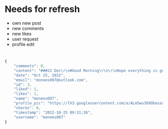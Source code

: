 # Needs for refresh
  - own new post
  - new comments
  - new likes
  - user request
  - profile edit

# 
```javascript
{
    "comments": 0,
    "content": "###22 Dec\r\n#Good Morning\r\n\r\nHope everything is good.\r\n\r\n*Thsnk you*\r\n",
    "date": "Oct 25, 2022",
    "email": "monees007@outlook.com",
    "id": 3,
    "liked": 1,
    "likes": 1,
    "name": "moneesOO7",
    "profile_pic": "https://lh3.googleusercontent.com/a/ALm5wu3OXObesasn4hDZgBYwXc9wlPP0A1LHPOygvZig=s96-c",
    "shares": 0,
    "timestamp": "2022-10-25 09:31:36",
    "username": "monees007"
}
```